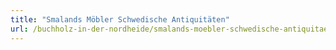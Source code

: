 ```yaml
---
title: "Smalands Möbler Schwedische Antiquitäten"
url: /buchholz-in-der-nordheide/smalands-moebler-schwedische-antiquitaeten/
---
```

